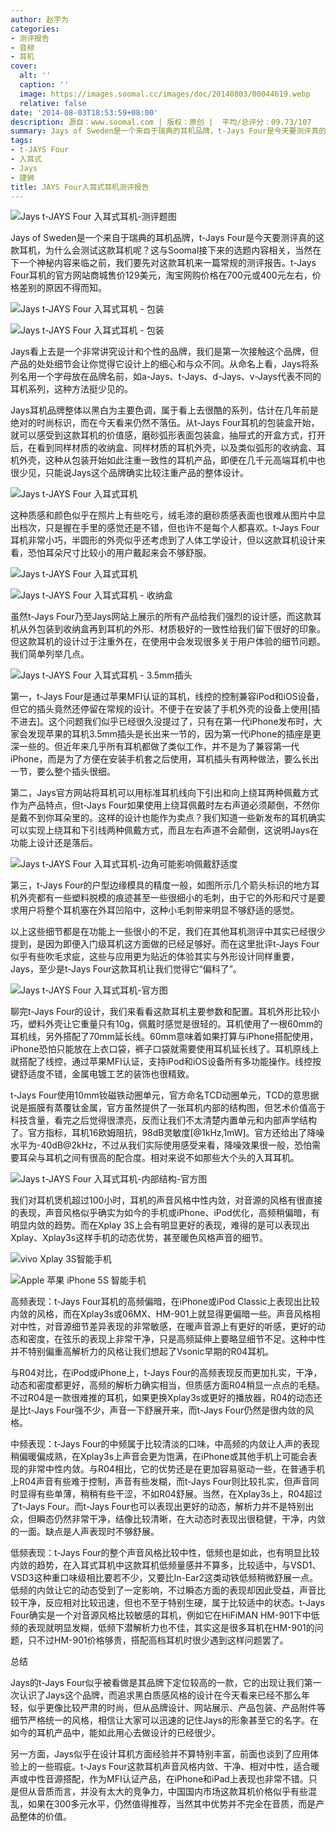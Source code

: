 ```yaml
---
author: 赵宇为
categories:
- 测评报告
- 音频
- 耳机
cover:
  alt: ''
  caption: ''
  image: https://images.soomal.cc/images/doc/20140803/00044619.webp
  relative: false
date: '2014-08-03T18:53:59+08:00'
description: 源自：www.soomal.com | 版权：原创 |  平均/总评分：09.73/107
summary: Jays of Sweden是一个来自于瑞典的耳机品牌，t-Jays Four是今天要测评真的这款耳机。Jays看上去是一个非常讲究设计和个性的品牌，我们是第一次接触这个品牌，但产品的处处细节会让你觉得它设计上的细心和与众不同。
tags:
- t-JAYS Four
- 入耳式
- Jays
- 捷狮
title: JAYS Four入耳式耳机测评报告
---
```


![Jays t-JAYS Four 入耳式耳机-测评题图](https://images.soomal.cc/images/doc/20140803/00044620.webp)



Jays of Sweden是一个来自于瑞典的耳机品牌，t-Jays Four是今天要测评真的这款耳机，为什么会测试这款耳机呢？这与Soomal接下来的选题内容相关，当然在下一个神秘内容来临之前，我们要先对这款耳机来一篇常规的测评报告。t-Jays Four耳机的官方网站商城售价129美元，淘宝网购价格在700元或400元左右，价格差别的原因不得而知。



![Jays t-JAYS Four 入耳式耳机 - 包装](https://images.soomal.cc/images/doc/20140725/00044405_01.webp)



![Jays t-JAYS Four 入耳式耳机 - 包装](https://images.soomal.cc/images/doc/20140725/00044406_01.webp)



Jays看上去是一个非常讲究设计和个性的品牌，我们是第一次接触这个品牌，但产品的处处细节会让你觉得它设计上的细心和与众不同。从命名上看，Jays将系列名用一个字母放在品牌名前，如a-Jays、t-Jays、d-Jays、v-Jays代表不同的耳机系列，这种方法挺少见的。



Jays耳机品牌整体以黑白为主要色调，属于看上去很酷的系列，估计在几年前是绝对的时尚标识，而在今天看来仍然不落伍。从t-Jays Four耳机的包装盒开始，就可以感受到这款耳机的价值感，磨砂弧形表面包装盒，抽屉式的开盒方式，打开后，在看到同样材质的收纳盒、同样材质的耳机外壳，以及类似弧形的收纳盒、耳机外壳，这种从包装开始如此注重一致性的耳机产品，即便在几千元高端耳机中也很少见，只能说Jays这个品牌确实比较注重产品的整体设计。



![Jays t-JAYS Four 入耳式耳机](https://images.soomal.cc/images/doc/20140725/00044407.webp)



这种质感和颜色似乎在照片上有些吃亏，绒毛漆的磨砂质感表面也很难从图片中显出档次，只是握在手里的感觉还是不错，但也许不是每个人都喜欢。t-Jays Four耳机非常小巧，半圆形的外壳似乎还考虑到了人体工学设计，但以这款耳机设计来看，恐怕耳朵尺寸比较小的用户戴起来会不够舒服。



![Jays t-JAYS Four 入耳式耳机](https://images.soomal.cc/images/doc/20140725/00044413_01.webp)



![Jays t-JAYS Four 入耳式耳机 - 收纳盒](https://images.soomal.cc/images/doc/20140725/00044414_01.webp)



虽然t-Jays Four乃至Jays网站上展示的所有产品给我们强烈的设计感，而这款耳机从外包装到收纳盒再到耳机的外形、材质极好的一致性给我们留下很好的印象。但这款耳机的设计过于注重外在，在使用中会发现很多关于用户体验的细节问题。我们简单列举几点。



![Jays t-JAYS Four 入耳式耳机 - 3.5mm插头](https://images.soomal.cc/images/doc/20140725/00044411.webp)



第一，t-Jays Four是通过苹果MFI认证的耳机，线控的控制兼容iPod和iOS设备，但它的插头竟然还停留在常规的设计。不便于在安装了手机外壳的设备上使用[插不进去]。这个问题我们似乎已经很久没提过了，只有在第一代iPhone发布时，大家会发现苹果的耳机3.5mm插头是长出来一节的，因为第一代iPhone的插座是更深一些的。但近年来几乎所有耳机都做了类似工作，并不是为了兼容第一代iPhone，而是为了方便在安装手机套之后使用，耳机插头有两种做法，要么长出一节，要么整个插头很细。



第二，Jays官方网站将耳机可以用标准耳机线向下引出和向上绕耳两种佩戴方式作为产品特点，但t-Jays Four如果使用上绕耳佩戴时左右声道必须颠倒，不然你是戴不到你耳朵里的。这样的设计也能作为卖点？我们知道一些新发布的耳机确实可以实现上绕耳和下引线两种佩戴方式，而且左右声道不会颠倒，这说明Jays在功能上设计还是落后。



![Jays t-JAYS Four 入耳式耳机-边角可能影响佩戴舒适度](https://images.soomal.cc/images/doc/20140803/00044615.webp)



第三，t-Jays Four的户型边缘模具的精度一般，如图所示几个箭头标识的地方耳机外壳都有一些塑料脱模的痕迹甚至一些很细小的毛刺，由于它的外形和尺寸是要求用户将整个耳机塞在外耳凹陷中，这种小毛刺带来明显不够舒适的感觉。



以上这些细节都是在功能上一些很小的不足，我们在其他耳机测评中其实已经很少提到，是因为即便入门级耳机这方面做的已经足够好。而在这里批评t-Jays Four似乎有些吹毛求疵，这些与应用更为贴近的体验其实与外形设计同样重要，Jays，至少是t-Jays Four这款耳机让我们觉得它“偏科了”。



![Jays t-JAYS Four 入耳式耳机-官方图](https://images.soomal.cc/images/doc/20140803/00044618.webp)



聊完t-Jays Four的设计，我们来看看这款耳机主要参数和配置。耳机外形比较小巧，塑料外壳让它重量只有10g，佩戴时感觉是很轻的。耳机使用了一根60mm的耳机线，另外搭配了70mm延长线。60mm意味着如果打算与iPhone搭配使用，iPhone恐怕只能放在上衣口袋，裤子口袋就需要使用耳机延长线了。耳机原线上就搭配了线控，通过苹果MFI认证，支持iPod和iOS设备所有多功能操作。线控按键舒适度不错，金属电镀工艺的装饰也很精致。



t-Jays Four使用10mm钕磁铁动圈单元，官方命名TCD动圈单元，TCD的意思据说是振膜有蒸覆钛金属，官方虽然提供了一张耳机内部的结构图，但艺术价值高于科技含量，看完之后觉得很漂亮，反而让我们不太清楚内置单元和内部声学结构了。官方指标，耳机16欧姆阻抗，98dB灵敏度[@1kHz,1mW]。官方还给出了降噪水平为-40dB@2kHz，不过从我们实际使用感受来看，降噪效果很一般，恐怕需要耳朵与耳机之间有很高的配合度。相对来说不如那些大个头的入耳耳机。



![Jays t-JAYS Four 入耳式耳机-内部结构-官方图](https://images.soomal.cc/images/doc/20140803/00044619.webp)



我们对耳机煲机超过100小时，耳机的声音风格中性内敛，对音源的风格有很直接的表现，声音风格似乎确实为如今的手机或iPhone、iPod优化，高频稍偏暗，有明显内敛的趋势。而在Xplay 3S上会有明显更好的表现，难得的是可以表现出Xplay、Xplay3s这样手机的动态优势，甚至暖色风格声音的细节。



![vivo Xplay 3S智能手机](https://images.soomal.cc/images/doc/20140121/00039805_01.webp)



![Apple 苹果 iPhone 5S 智能手机](https://images.soomal.cc/images/doc/20131011/00036174_01.webp)



高频表现：t-Jays Four耳机的高频偏暗，在iPhone或iPod Classic上表现出比较内敛的风格，而在Xplay3s或06MX、HM-901上就显得更偏暗一些。声音风格相对中性，对音源细节差异表现的非常敏感，在暖声音源上有更好的听感，更好的动态和密度，在弦乐的表现上非常干净，只是高频延伸上要略显细节不足。这种中性并不特别偏重高解析力的风格让我们想起了Vsonic早期的R04耳机。



与R04对比，在iPod或iPhone上，t-Jays Four的高频表现反而更加扎实，干净，动态和密度都更好，高频的解析力确实相当，但质感方面R04稍显一点点的毛糙。不过R04是一款很难推的耳机，如果更换Xplay3s或更好的播放器，R04的动态还是比t-Jays Four强不少，声音一下舒展开来，而t-Jays Four仍然是很内敛的风格。



中频表现：t-Jays Four的中频属于比较清淡的口味，中高频的内敛让人声的表现稍偏暖偏成熟，在Xplay3s上声音会更为饱满，在iPhone或其他手机上可能会表现的非常中性内敛。与R04相比，它的优势还是在更加容易驱动一些，在普通手机上R04声音有些难于控制，声音有些发糊，而t-Jays Four则比较扎实，但声音同时显得有些单薄，稍稍有些干涩，不如R04舒展。当然，在Xplay3s上，R04超过了t-Jays Four。而t-Jays Four也可以表现出更好的动态，解析力并不是特别出众，但瞬态仍然非常干净，结像比较清晰，在大动态时表现出很稳健，干净，内敛的一面。缺点是人声表现时不够舒展。



低频表现：t-Jays Four的整个声音风格比较中性，低频也是如此，也有明显比较内敛的趋势，在入耳式耳机中这款耳机低频量感并不算多，比较适中，与VSD1、VSD3这种重口味级相比要若不少，又要比In-Ear2这类动铁低频稍微舒展一点。低频的内敛让它的动态受到了一定影响，不过瞬态方面的表现却因此受益，声音比较干净，反应相对比较迅速，但也不至于特别生硬，属于比较适中的状态。t-Jays Four确实是一个对音源风格比较敏感的耳机，例如它在HiFiMAN HM-901下中低频的表现就明显发糊，低频下潜解析力也不佳，其实这是很多耳机在HM-901的问题，只不过HM-901价格够贵，搭配高档耳机时很少遇到这样问题罢了。



总结



Jays的t-Jays Four似乎被看做是其品牌下定位较高的一款，它的出现让我们第一次认识了Jays这个品牌，而追求黑白质感风格的设计在今天看来已经不那么年轻，似乎更像比较严肃的时尚，但从品牌设计、网站展示、产品包装、产品附件等细节严格统一的风格，相信让大家可以迅速的记住Jays的形象甚至它的名字。在如今的耳机产品中，能如此用心去做设计的已经很少。



另一方面，Jays似乎在设计耳机方面经验并不算特别丰富，前面也谈到了应用体验上的一些瑕疵。t-Jays Four这款耳机声音风格内敛、干净、相对中性，适合暖声或中性音源搭配，作为MFI认证产品，在iPhone和iPad上表现也非常不错。只是但从音质而言，并没有太大的竞争力，中国国内市场这款耳机价格似乎有些混乱，如果在300多元水平，仍然值得推荐，当然其中优势并不完全在音质，而是产品整体的价值。